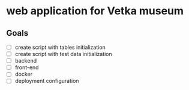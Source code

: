 # web application for Vetka museum

## Goals

- [ ] create script with tables initialization
- [ ] create script with test data initialization
- [ ] backend
- [ ] front-end
- [ ] docker
- [ ] deployment configuration
